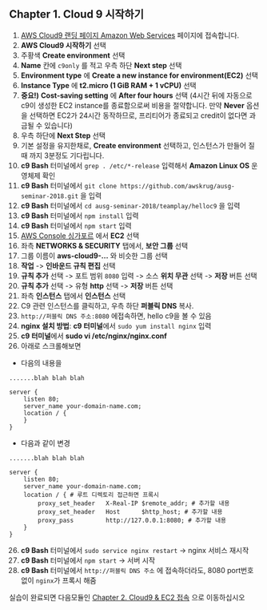 ## Chapter 1. Cloud 9 시작하기
1. [AWS Cloud9 랜딩 페이지 Amazon Web Services](https://aws.amazon.com/ko/cloud9/) 페이지에 접속합니다.
2. **AWS Cloud9 시작하기** 선택
3. 주황색 **Create environment** 선택
4. **Name** 칸에 `c9only` 를 적고 우측 하단 **Next step** 선택
5. **Environment type** 에 **Create a new instance for environment(EC2)** 선택
6. **Instance Type** 에 **t2.micro (1 GiB RAM + 1 vCPU)** 선택
7. **중요!)**  **Cost-saving setting** 에 **After four hours** 선택
(4시간 뒤에 자동으로 c9이 생성한 EC2 instance를 종료함으로써 비용을 절약합니다. 만약 **Never** 옵션을 선택하면 EC2가 24시간 동작하므로, 프리티어가 종료되고 credit이 없다면 과금될 수 있습니다)
8. 우측 하단에 **Next Step** 선택
9. 기본 설정을 유지한채로, **Create environment** 선택하고, 인스턴스가 만들어 질 때 까지 3분정도 기다립니다.
10. **c9 Bash** 터미널에서 `grep . /etc/*-release` 입력해서 **Amazon Linux OS** 운영체제 확인
11. **c9 Bash** 터미널에서 `git clone https://github.com/awskrug/ausg-seminar-2018.git` 을 입력
12. **c9 Bash** 터미널에서 `cd ausg-seminar-2018/teamplay/helloc9` 을 입력
13. **c9 Bash** 터미널에서 `npm install` 입력
13. **c9 Bash** 터미널에서 `npm start` 입력
14. [AWS Console 싱가포르](https://ap-southeast-1.console.aws.amazon.com/console/home?region=ap-southeast-1) 에서 **EC2** 선택 
15. 좌측 **NETWORKS & SECURITY** 탭에서, **보안 그룹** 선택
16. 그룹 이름이 **aws-cloud9-...** 와 비슷한 그룹 선택
17. **작업** -> **인바운드 규칙 편집** 선택
18. **규칙 추가** 선택 -> 포트 범위 `8080` 입력 -> 소스 **위치 무관** 선택 -> **저장** 버튼 선택
19. **규칙 추가** 선택 -> 유형 **http** 선택 -> **저장** 버튼 선택
20. 좌측 **인스턴스** 탭에서 **인스턴스** 선택
21. C9 관련 인스턴스를 클릭하고, 우측 하단 **퍼블릭 DNS** 복사.
22. `http://퍼블릭 DNS 주소:8080` 에접속하면, hello c9을 볼 수 있음
23. **nginx 설치 방법**: **c9 터미널**에서 `sudo yum install nginx` 입력
24. **c9 터미널**에서 **sudo vi /etc/nginx/nginx.conf**
25. 아래로 스크롤해보면 
- 다음의 내용을
```
.......blah blah blah

server {
    listen 80;
    server_name your-domain-name.com;
    location / {
    }
}
```

- 다음과 같이 변경
```
.......blah blah blah

server {
    listen 80;
    server_name your-domain-name.com;
    location / { # 루트 디렉토리 접근하면 프록시
        proxy_set_header   X-Real-IP $remote_addr; # 추가할 내용
        proxy_set_header   Host      $http_host; # 추가할 내용
        proxy_pass         http://127.0.0.1:8080; # 추가할 내용
    }
}
```
26. **c9 Bash** 터미널에서 `sudo service nginx restart` -> nginx 서비스 재시작
27. **c9 Bash** 터미널에서 `npm start` -> 서버 시작
28. **c9 Bash** 터미널에서 `http://퍼블릭 DNS 주소` 에 접속하더라도, 8080 port번호 없이 `nginx`가 프록시 해줌

실습이 완료되면 다음모듈인 [Chapter 2. Cloud9 & EC2 접속](../2_c9-ec2/README.md) 으로 이동하십시오

